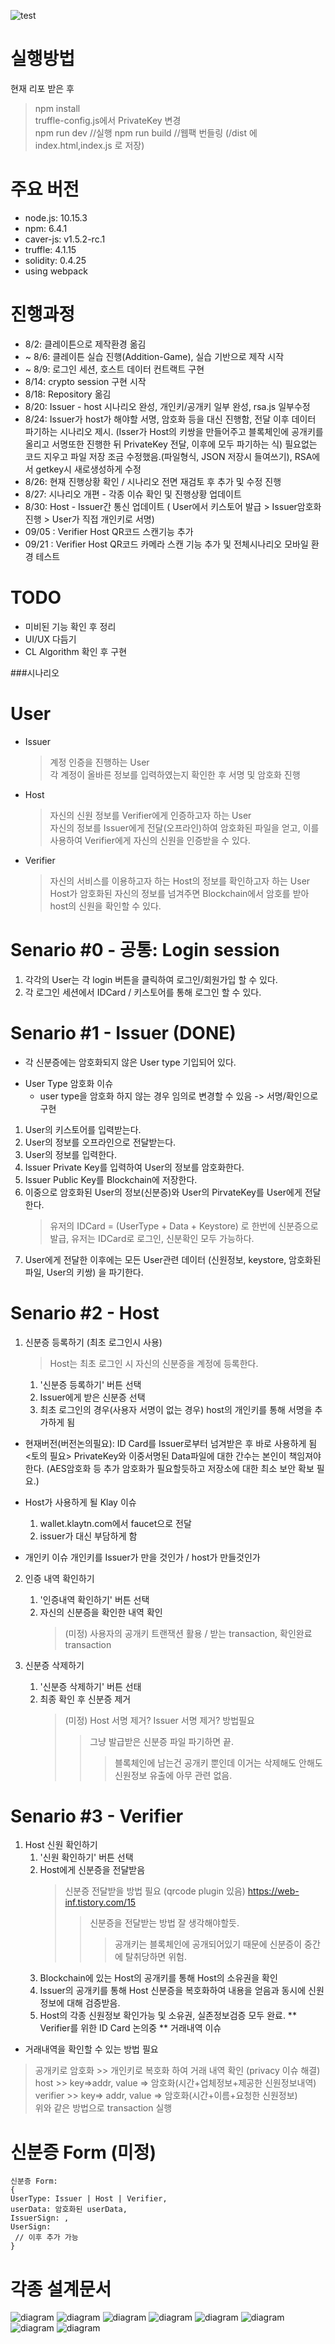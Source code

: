 ![test](./img/img0.png)

# 실행방법
현재 리포 받은 후 
> npm install <br>
> truffle-config.js에서 PrivateKey 변경 <br>
> npm run dev //실행
> npm run build //웹팩 번들링 (/dist 에 index.html,index.js 로 저장)

# 주요 버전
- node.js: 10.15.3
- npm: 6.4.1
- caver-js: v1.5.2-rc.1
- truffle: 4.1.15
- solidity: 0.4.25
- using webpack


# 진행과정
- 8/2: 클레이튼으로 제작환경 옮김
- ~ 8/6: 클레이튼 실습 진행(Addition-Game), 실습 기반으로 제작 시작
- ~ 8/9: 로그인 세션, 호스트 데이터 컨트랙트 구현
- 8/14: crypto session 구현 시작 
- 8/18: Repository 옮김
- 8/20: Issuer - host 시나리오 완성, 개인키/공개키 일부 완성, rsa.js 일부수정
- 8/24: Issuer가 host가 해야할 서명, 암호화 등을 대신 진행함, 전달 이후 데이터 파기하는 시나리오 제시.
        (Isser가 Host의 키쌍을 만들어주고 블록체인에 공개키를 올리고 서명또한 진행한 뒤 PrivateKey 전달, 이후에 모두 파기하는 식)
        필요없는 코드 지우고 파일 저장 조금 수정했음.(파일형식, JSON 저장시 들여쓰기), RSA에서 getkey시 새로생성하게 수정
- 8/26: 현재 진행상황 확인 / 시나리오 전면 재검토 후 추가 및 수정 진행
- 8/27: 시나리오 개편 - 각종 이슈 확인 및 진행상황 업데이트
- 8/30: Host - Issuer간 통신 업데이트 ( User에서 키스토어 발급 > Issuer암호화 진행 > User가 직접 개인키로 서명)
- 09/05 : Verifier  Host QR코드 스캔기능 추가 
- 09/21 : Verifier  Host QR코드 카메라 스캔 기능 추가 및 전체시나리오 모바일 환경 테스트


# TODO
- 미비된 기능 확인 후 정리
- UI/UX 다듬기
- CL Algorithm 확인 후 구현




###시나리오

# User
- Issuer
    > 계정 인증을 진행하는 User <br>
        각 계정이 올바른 정보를 입력하였는지 확인한 후 서명 및 암호화 진행 
- Host
    > 자신의 신원 정보를 Verifier에게 인증하고자 하는 User <br>
        자신의 정보를 Issuer에게 전달(오프라인)하여 암호화된 파일을 얻고, 이를 사용하여 Verifier에게 자신의 신원을 인증받을 수 있다.  
- Verifier
    > 자신의 서비스를 이용하고자 하는 Host의 정보를 확인하고자 하는 User <br>
        Host가 암호화된 자신의 정보를 넘겨주면 Blockchain에서 암호를 받아 host의 신원을 확인할 수 있다.
             
             
# Senario #0 - 공통: Login session
1. 각각의 User는 각 login 버튼을 클릭하여 로그인/회원가입 할 수 있다.
2. 각 로그인 세션에서 IDCard / 키스토어를 통해 로그인 할 수 있다.
     
# Senario #1 - Issuer (DONE)
- 각 신분증에는 암호화되지 않은 User type 기입되어 있다.
* User Type 암호화 이슈
    - user type을 암호화 하지 않는 경우 임의로 변경할 수 있음
    -> 서명/확인으로 구현 
1. User의 키스토어를 입력받는다. 
2. User의 정보를 오프라인으로 전달받는다.
3. User의 정보를 입력한다.
4. Issuer Private Key를 입력하여 User의 정보를 암호화한다.
5. Issuer Public Key를 Blockchain에 저장한다.
6. 이중으로 암호화된 User의 정보(신분증)와 User의 PirvateKey를 User에게 전달한다.
    > 유저의 IDCard = (UserType + Data + Keystore) 로 한번에 신분증으로 발급, 유저는 IDCard로 로그인, 신분확인 모두 가능하다.
7. User에게 전달한 이후에는 모든 User관련 데이터 (신원정보, keystore, 암호화된 파일, User의 키쌍) 을 파기한다.

# Senario #2 - Host
1. 신분증 등록하기 (최초 로그인시 사용)
    > Host는 최초 로그인 시 자신의 신분증을 계정에 등록한다.
    1. '신분증 등록하기' 버튼 선택
    2. Issuer에게 받은 신분증 선택
    3. 최초 로그인의 경우(사용자 서명이 없는 경우) host의 개인키를 통해 서명을 추가하게 됨
    
- 현재버전(버전논의필요): ID Card를 Issuer로부터 넘겨받은 후 바로 사용하게 됨 <br>
    <토의 필요> PrivateKey와 이중서명된 Data파일에 대한 간수는 본인이 책임져야한다.
    (AES암호화 등 추가 암호화가 필요할듯하고 저장소에 대한 최소 보안 확보 필요.)

* Host가 사용하게 될 Klay 이슈 
    1. wallet.klaytn.com에서 faucet으로 전달
    2. issuer가 대신 부담하게 함

* 개인키 이슈 
개인키를 Issuer가 만을 것인가 / host가 만들것인가

 
2. 인증 내역 확인하기
    1. '인증내역 확인하기' 버튼 선택
    2. 자신의 신분증을 확인한 내역 확인
        > (미정) 사용자의 공개키 트랜잭션 활용 / 받는 transaction, 확인완료 transaction

3. 신분증 삭제하기
    1. '신분증 삭제하기' 버튼 선태
    2. 최종 확인 후 신분증 제거  
        > (미정) Host 서명 제거? Issuer 서명 제거? 방법필요
        >> 그냥 발급받은 신분증 파일 파기하면 끝.
        >>> 블록체인에 남는건 공개키 뿐인데 이거는 삭제해도 안해도 신원정보 유출에 아무 관련 없음.

# Senario #3 - Verifier
1. Host 신원 확인하기
    1. '신원 확인하기' 버튼 선택
    2. Host에게 신분증을 전달받음
        > 신분증 전달받을 방법 필요 (qrcode plugin 있음) https://web-inf.tistory.com/15
        >> 신분증을 전달받는 방법 잘 생각해야할듯.
        >>> 공개키는 블록체인에 공개되어있기 때문에 신분증이 중간에 탈취당하면 위험.
    3. Blockchain에 있는 Host의 공개키를 통해 Host의 소유권을 확인
    4. Issuer의 공개키를 통해 Host 신분증을 복호화하여 내용을 얻음과 동시에 신원정보에 대해 검증받음.
    5. Host의 각종 신원정보 확인가능 및 소유권, 실존정보검증 모두 완료.
** Verifier를 위한 ID Card 논의중
** 거래내역 이슈
- 거래내역을 확인할 수 있는 방법 필요
> 공개키로 암호화 >> 개인키로 복호화 하여 거래 내역 확인 (privacy 이슈 해결) <br>
> host >> key=>addr, value => 암호화(시간+업체정보+제공한 신원정보내역) <br>
> verifier >> key=> addr, value => 암호화(시간+이름+요청한 신원정보) <br>
> 위와 같은 방법으로 transaction 실행

# 신분증 Form (미정)
~~~
신분증 Form:
{
UserType: Issuer | Host | Verifier,
userData: 암호화된 userData,
IssuerSign: ,
UserSign:
 // 이후 추가 가능 
}
~~~

# 각종 설계문서

![diagram](./img/img1.png)
![diagram](./img/img2.png)
![diagram](./img/img3.png)
![diagram](./img/img4.png)
![diagram](./img/img5.png)
![diagram](./img/img6.png)
![diagram](./img/img7.png)
![diagram](./img/img8.png)
